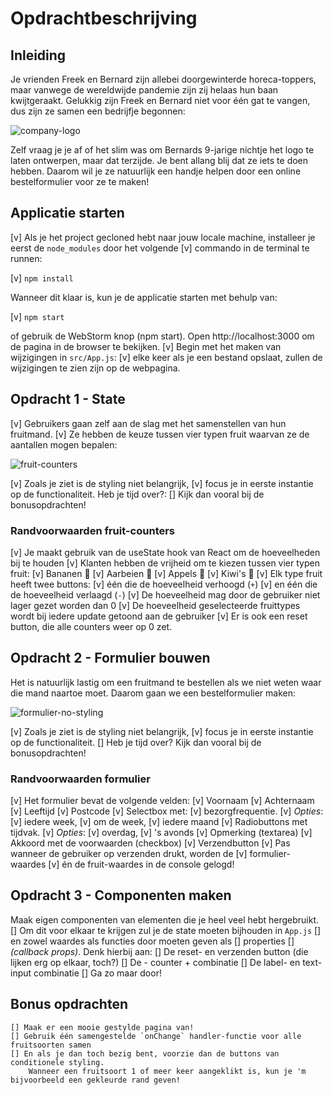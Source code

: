 # Opdrachtbeschrijving

## Inleiding
Je vrienden Freek en Bernard zijn allebei doorgewinterde horeca-toppers, maar vanwege de wereldwijde pandemie zijn zij 
helaas hun baan kwijtgeraakt. Gelukkig zijn Freek en Bernard niet voor één gat te vangen, dus zijn ze samen een bedrijfje 
begonnen:

![company-logo](./src/assets/screenshot-logo.png)

Zelf vraag je je af of het slim was om Bernards 9-jarige nichtje het logo te laten ontwerpen, maar dat terzijde. Je bent 
allang blij dat ze iets te doen hebben. Daarom wil je ze natuurlijk een handje helpen door een online bestelformulier 
voor ze te maken!

## Applicatie starten
  [v] Als je het project gecloned hebt naar jouw locale machine, installeer je eerst de `node_modules` door het volgende
  [v] commando in de terminal te runnen:

  [v] `npm install`

Wanneer dit klaar is, kun je de applicatie starten met behulp van:

  [v] `npm start`

of gebruik de WebStorm knop (npm start). Open http://localhost:3000 om de pagina in de browser te bekijken. 
  [v] Begin met het maken van wijzigingen in `src/App.js`: 
    [v] elke keer als je een bestand opslaat, zullen de wijzigingen te zien zijn op de webpagina.

## Opdracht 1 - State
  [v] Gebruikers gaan zelf aan de slag met het samenstellen van hun fruitmand. 
  [v] Ze hebben de keuze tussen vier typen fruit waarvan ze de aantallen mogen bepalen:

![fruit-counters](./src/assets/screenshot-fruit-counters.png)

  [v] Zoals je ziet is de styling niet belangrijk, 
  [v] focus je in eerste instantie op de functionaliteit. 
  Heb je tijd over?:
  [] Kijk dan vooral bij de bonusopdrachten!

### Randvoorwaarden fruit-counters
  [v] Je maakt gebruik van de useState hook van React om de hoeveelheden bij te houden
  [v] Klanten hebben de vrijheid om te kiezen tussen vier typen fruit:
      [v] Bananen 🍌 
      [v] Aarbeien 🍓
      [v] Appels 🍏
      [v] Kiwi's 🥝
  [v] Elk type fruit heeft twee buttons: 
      [v] één die de hoeveelheid verhoogd (`+`) 
      [v] en één die de hoeveelheid verlaagd (`-`)
  [v] De hoeveelheid mag door de gebruiker niet lager gezet worden dan 0
  [v] De hoeveelheid geselecteerde fruittypes wordt bij iedere update getoond aan de gebruiker
  [v] Er is ook een reset button, die alle counters weer op 0 zet.

## Opdracht 2 - Formulier bouwen
  Het is natuurlijk lastig om een fruitmand te bestellen als we niet weten waar die mand naartoe moet. 
  Daarom gaan we een bestelformulier maken:

![formulier-no-styling](./src/assets/screenshot-form.png)

  [v] Zoals je ziet is de styling niet belangrijk, 
  [v] focus je in eerste instantie op de functionaliteit. 
  [] Heb je tijd over? Kijk dan vooral bij de bonusopdrachten!

### Randvoorwaarden formulier
  [v] Het formulier bevat de volgende velden:
    [v] Voornaam 
    [v] Achternaam
    [v] Leeftijd
    [v] Postcode
    [v] Selectbox met: 
        [v] bezorgfrequentie. 
        [v] _Opties_: 
            [v] iedere week, 
            [v] om de week, 
            [v] iedere maand
    [v] Radiobuttons met tijdvak. 
      [v] _Opties_: 
          [v] overdag, 
          [v] 's avonds
    [v] Opmerking (textarea)
    [v] Akkoord met de voorwaarden (checkbox)
    [v] Verzendbutton
    [v] Pas wanneer de gebruiker op verzenden drukt, worden de 
      [v] formulier-waardes 
      [v] én de fruit-waardes in de console gelogd!

## Opdracht 3 - Componenten maken
Maak eigen componenten van elementen die je heel veel hebt hergebruikt. 
  [] Om dit voor elkaar te krijgen zul je de state moeten bijhouden in `App.js` 
  [] en zowel waardes als functies door moeten geven als 
      [] properties 
      [] _(callback props)_. Denk hierbij aan:
        [] De reset- en verzenden button (die lijken erg op elkaar, toch?)
        [] De - counter + combinatie
        [] De label- en text-input combinatie
        [] Ga zo maar door!

## Bonus opdrachten
    [] Maak er een mooie gestylde pagina van!
    [] Gebruik één samengestelde `onChange` handler-functie voor alle fruitsoorten samen
    [] En als je dan toch bezig bent, voorzie dan de buttons van conditionele styling. 
        Wanneer een fruitsoort 1 of meer keer aangeklikt is, kun je 'm bijvoorbeeld een gekleurde rand geven!